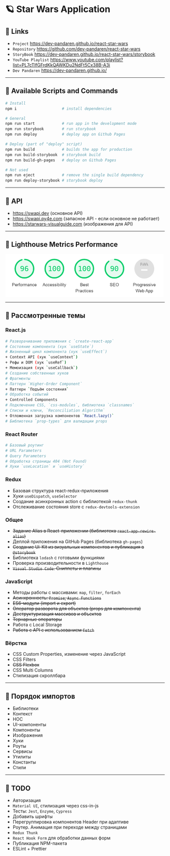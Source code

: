 # 🪐 Star Wars Application

## 🐧 Links
- `Project` https://dev-pandaren.github.io/react-star-wars
- `Repository` https://github.com/dev-pandaren/react-star-wars
- `StoryBook` https://dev-pandaren.github.io/react-star-wars/storybook
- `YouTube Playlist` https://www.youtube.com/playlist?list=PL7cTIfGFrdKkQAWKDu2NdFt5Cx38B-A3i
- `Dev Pandaren` https://dev-pandaren.github.io/

---

## 🐶 Available Scripts and Commands

```bash
# Install
npm i                    # install dependencies
```

```bash
# General
npm run start            # run app in the development mode
npm run storybook        # run storybook
npm run deploy           # deploy app on Github Pages
```

```bash
# Deploy (part of "deploy" script)
npm run build            # builds the app for production
npm run build-storybook  # storybook build
npm run build-gh-pages   # deploy on Github Pages
```

```bash
# Not used
npm run eject            # remove the single build dependency
npm run deploy-storybook # storybook deploy
```

---

## 🦄 API
- https://swapi.dev (основное API)
- https://swapi.py4e.com (запасное API - если основное не работает)
- https://starwars-visualguide.com (изображения для API)


---


## 🐗 Lighthouse Metrics Performance
<img src="src/_temp/readme/lighthouse.png" width="500px" />

---

## 🐼 Рассмотренные темы

### React.js
```bash
# Разворачивание приложения с `create-react-app`
# Состояние компонента (хук `useState`)
# Жизненный цикл компонента (хук `useEffect`)
+ Context API (хук `useContext`)
+ Рефы и DOM (хук `useRef`)
+ Мемоизация (хук `useCallback`)
# Создание собственных хуков
# Фрагменты
# Паттерн `Higher-Order Component`
+ Паттерн `Подъём состояния`
# Обработка событий
+ Controlled Components
# Подключение CSS, `css-modules`, библиотека `classnames`
# Списки и ключи, `Reconciliation Algorithm`
+ Отложенная загрузка компонентов `React.lazy()`
# Библиотека `prop-types` для валидации props
```

### React Router
```bash
# Базовый роутинг
# URL Parameters
# Query Parameters
# Обработка страницы 404 (Not Found)
# Хуки `useLocation` и `useHistory`
```

### Redux
- Базовая структура react-redux-приложения
- Хуки `useDispatch`, `useSelector`
- Создание асинхронных action с библиотекой `redux-thunk`
- Отслеживание состояния store с `redux-devtools-extension`

### Общее
- ~~Задание Alias в React-приложении (библиотека `react-app-rewire-alias`)~~
- Деплой приложения на GitHub Pages (библиотека `gh-pages`)
- ~~Создание Ui-Kit из визуальных компонентов и публикация в `@storybook`~~
- Библиотека `lodash` с готовыми функциями
- Проверка производительности в `Lighthouse`
- ~~`Visual Studio Code`. Сниппеты и плагины~~

### JavaScript
- Методы работы с массивами: `map`, `filter`, `forEach`
- ~~Асинхронность: `Promise`, `Async Functions`~~
- ~~ES6-модули (import и export)~~
- ~~Оператор разворота для объектов (props для компонента)~~
- ~~Деструктуризация массивов и объектов~~
- ~~Тернарные операторы~~
- Работа с Local Storage
- ~~Работа с API с использованием `Fetch`~~

### Вёрстка
- CSS Custom Properties, изменение через JavaScript
- CSS Filters
- ~~CSS Flexbox~~
- CSS Multi Columns
- Стилизация скроллбара

---

## 🐣 Порядок импортов
- Библиотеки
- Контекст
- HOC
- UI-компоненты
- Компоненты
- Изображения
- Хуки
- Роуты
- Сервисы
- Утилиты
- Константы
- Стили

---

## 🐨 TODO
- Авторизация
- `Material UI`, стилизация через css-in-js
- Тесты: `Jest`, `Enzyme`, `Cypress`
- Добавить шрифты
- Перегруппировка компонентов Header при адаптиве
- Роутер. Анимация при переходе между страницами
- `Redux Thunk`
- `React Hook Form` для обработки данных форм
- Публикация NPM-пакета
- ESLint + Prettier
